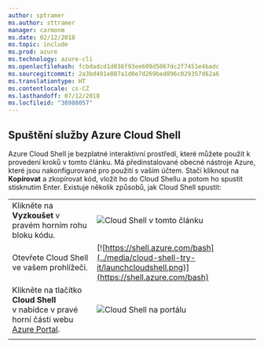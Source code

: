 ```yaml
---
author: sptramer
ms.author: sttramer
manager: carmonm
ms.date: 02/12/2018
ms.topic: include
ms.prod: azure
ms.technology: azure-cli
ms.openlocfilehash: fcbdadcd1d038f93ee609d5067dc2f7451e4badc
ms.sourcegitcommit: 2a3bd491e087a1d0e7d269bed896c029357d62a6
ms.translationtype: HT
ms.contentlocale: cs-CZ
ms.lasthandoff: 07/12/2018
ms.locfileid: "38988057"
---
```

## <a name="launch-azure-cloud-shell"></a>Spuštění služby Azure Cloud Shell

Azure Cloud Shell je bezplatné interaktivní prostředí, které můžete použít k provedení kroků v tomto článku. Má předinstalované obecné nástroje Azure, které jsou nakonfigurované pro použití s vaším účtem. Stačí kliknout na **Kopírovat** a zkopírovat kód, vložit ho do Cloud Shellu a potom ho spustit stisknutím Enter.  Existuje několik způsobů, jak Cloud Shell spustit:

|  |   |
|-----------------------------------------------|---|
| Klikněte na **Vyzkoušet** v pravém horním rohu bloku kódu. | ![Cloud Shell v tomto článku](../media/cloud-shell-try-it/cli-try-it.png) |
| Otevřete Cloud Shell ve vašem prohlížeči. | [![https://shell.azure.com/bash](../media/cloud-shell-try-it/launchcloudshell.png)](https://shell.azure.com/bash) |
| Klikněte na tlačítko **Cloud Shell** v nabídce v pravé horní části webu [Azure Portal](https://portal.azure.com). | ![Cloud Shell na portálu](../media/cloud-shell-try-it/cloud-shell-menu.png) |
|  |  |
